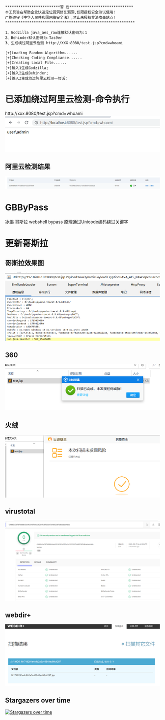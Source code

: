 ```
*************************警 告*****************************
本工具旨在帮助企业快速定位漏洞修复漏洞,仅限授权安全测试使用!
严格遵守《中华人民共和国网络安全法》,禁止未授权非法攻击站点!
***********************************************************

1、Godzilla java_aes_raw连接默认密码为:1
2、Behinder默认密码为:Tas9er
3、生成绕过阿里云检测 http://XXX:8080/test.jsp?cmd=whoami

[+]Loading Random Algorithm......
[+]Checking Coding Compliance......
[+]Creating Local File......
[+]输入1生成Godzilla;
[+]输入2生成Behinder;
[+]输入3生成绕过阿里云检测一句话：
```

# 已添加绕过阿里云检测-命令执行
http://xxx:8080/test.jsp?cmd=whoami
![](images/demoali.png)
## 阿里云检测结果
![](images/passali.png)
# GBByPass
冰蝎 哥斯拉 webshell bypass 原理通过Unicode编码绕过关键字
# 更新哥斯拉
## 哥斯拉效果图
![](images/godz.png)
## 360 
![](images/360.png)
## 火绒
![](images/fir.png)
## virustotal
![](images/img.png)
## webdir+
![](images/webdir+.png)


## Stargazers over time

[![Stargazers over time](https://starchart.cc/czz1233/GBByPass.svg)](https://starchart.cc/czz1233/GBByPass)
